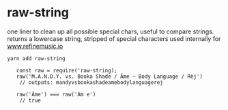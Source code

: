 
# raw-string
one liner to clean up all possible special chars, useful to compare strings.
returns a lowercase string, stripped of special characters
used internally for www.refinemusic.io

`yarn add raw-string`

```
   const raw = require('raw-string);
   raw('M.A.N.D.Y. vs. Booka Shade / Âme ‎– Body Language / Rèj')    
    // outputs: mandyvsbookashadeamebodylanguagerej

   raw('Âme') === raw('Àm e')
	// true
```
